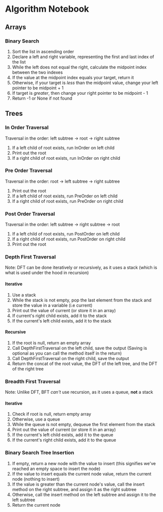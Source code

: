 # Algorithm Notebook

## Arrays

### Binary Search

1. Sort the list in ascending order
2. Declare a left and right variable, representing the first and last index of the list
3. While the left does not equal the right, calculate the midpoint index between the two indexes
4. If the value at the midpoint index equals your target, return it
5. Otherwise, if your target is _less_ than the midpoint value, change your left pointer to be midpoint + 1
6. If target is _greater_, then change your right pointer to be midpoint - 1
7. Return -1 or None if not found

## Trees

### In Order Traversal

Traversal in the order: left subtree -> root -> right subtree

1. If a left child of root exists, run InOrder on left child
2. Print out the root
3. If a right child of root exists, run InOrder on right child

### Pre Order Traversal

Traversal in the order: root -> left subtree -> right subtree

1. Print out the root
2. If a left child of root exists, run PreOrder on left child
3. If a right child of root exists, run PreOrder on right child

### Post Order Traversal

Traversal in the order: left subtree -> right subtree -> root

1. If a left child of root exists, run PostOrder on left child
2. If a right child of root exists, run PostOrder on right child
3. Print out the root

### Depth First Traversal

Note: DFT can be done iteratively or recursively, as it uses a stack (which is what is used under the hood in recursion)

#### Iterative

1. Use a stack
2. While the stack is not empty, pop the last element from the stack and store the value in a variable (i.e current)
3. Print out the value of current (or store it in an array)
4. If current's right child exists, add it to the stack
5. If the current's left child exists, add it to the stack

#### Recursive

1. If the root is null, return an empty array
2. Call DepthFirstTraversal on the left child, save the output (Saving is optional as you can call the method itself in the return)
3. Call DepthFirstTraversal on the right child, save the output
4. Return the concat of the root value, the DFT of the left tree, and the DFT of the right tree

### Breadth First Traversal

Note: Unlike DFT, BFT _can't_ use recursion, as it uses a queue, **not** a stack

#### Iterative

1. Check if root is null, return empty array
2. Otherwise, use a queue
3. While the queue is not empty, dequeue the first element from the stack
4. Print out the value of current (or store it in an array)
5. If the current's left child exists, add it to the queue
6. If the current's right child exists, add it to the queue

### Binary Search Tree Insertion

1. If empty, return a new node with the value to insert (this signifies we've reached an empty space to insert the node)
2. If the value to insert equals the current node value, return the current node (nothing to insert)
3. If the value is greater than the current node's value, call the insert method on the right subtree, and assign it as the right subtree
4. Otherwise, call the insert method on the left subtree and assign it to the left subtree
5. Return the current node
